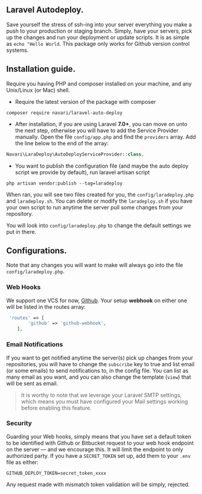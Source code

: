 ## Laravel Autodeploy.
Save yourself the stress of ssh-ing into your server everything you make a push to your
production or staging branch. Simply, have your servers, pick up the changes and run your deployment or
update scripts. It is as simple as ``echo "Hello World``. This package only works for Github version control systems.


## Installation guide.
Require you having PHP and composer installed on your machine, and any Unix/Linux (or Mac) shell.

- Require the latest version of the package with composer
```shell script
composer require navari/laravel-auto-deploy
```

- After installation, if you are using Laravel **7.0+**, you can move on unto the next step, otherwise you will have
to add the Service Provider manually. Open the file `config/app.php` and find the `providers` array. Add the line below
to the end of the array:
```php
Navari\LaraDeploy\AutoDeployServiceProvider::class,
```

- You want to publish the configuration file (and maybe the auto deploy script we provide by default), run laravel artisan script
```shell script
php artisan vendor:publish --tag=laradeploy
```
When ran, you will see two files created for you, the `config/laradeploy.php` and `laradeploy.sh`. You can delete or 
modify the `laradeploy.sh` if you have your own script to run anytime the server pull some changes from your repository.

You will look into `config/laradeploy.php` to change the default settings we put in there.

## Configurations.
Note that any changes you will want to make will always go into the file `config/laradeploy.php`.
### Web Hooks
We support one VCS for now, [Github](https://github.com). Your setup **webhook** on either one
will be listed in the routes array:
```php
 'routes' => [
        'github' => 'github-webhook',
    ],
```

### Email Notifications
If you want to get notified anytime the server(s) pick up changes from
your repositories, you will have to change the `subscribe` key to true 
and list email (or some emails) to send notifications to, in the config file.
You can list as many email as you want, and you can also change the template 
(`view`) that will be sent as email. 
> It is worthy to note that we leverage your Laravel SMTP settings, which means you must
>have configured your Mail settings working before enabling this feature.

### Security
Guarding your Web hooks, simply means that you have set a default token to be identified with
Github or Bitbucket request to your web hook endpoint on the server &mdash; and we encourage this.
It will limit the endpoint to only authorized party. If you have a `SECRET_TOKEN` set up, add them to your
`.env` file as either:
```dotenv
GITHUB_DEPLOY_TOKEN=secret_token_xxxx
```
Any request made with mismatch token validation will be simply, rejected.